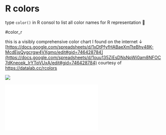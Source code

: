 # R colors

type `color()` in R consol to list all color names for R representation 👀

#color_r 

this is a visibly comprehensive color chart I found on the internet ↓
[https://docs.google.com/spreadsheets/d/1xDtPfyfHABaeXmTteBhy48K-McdEjsQygcrgw4VXgmo/edit#gid=746428784](https://docs.google.com/spreadsheets/d/1ouu135ZiEsDNsNpWi0am8NFOC7dKneopk_IrYTqVUxA/edit#gid=746428784)
courtesy of https://datalab.cc/rcolors


![](Pasted%20image%2020220123142135.png)
<br>

![](colorPaletteCheatsheet.pdf)
